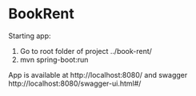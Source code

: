 # BookRent

Starting app:

1. Go to root folder of project ../book-rent/
2. mvn spring-boot:run

App is available at http://localhost:8080/ and swagger http://localhost:8080/swagger-ui.html#/
